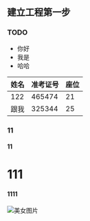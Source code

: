 ## 建立工程第一步



### TODO
- 你好
- 我是
- 哈哈



| 姓名 | 准考证号 | 座位 |
| ---- | -------- | ---- |
| 122  | 465474   | 21   |
| 跟我 | 325344   | 25   |

### 11



#### 11

# 111

#### 1111







![美女图片](./1562857143350.jpg)